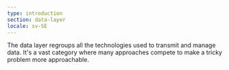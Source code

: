 ```yaml
---
type: introduction
section: data-layer
locale: sv-SE
---
```

 The data layer regroups all the technologies used to transmit and manage data. 
It's a vast category where many approaches compete to make a tricky problem more
approachable.
